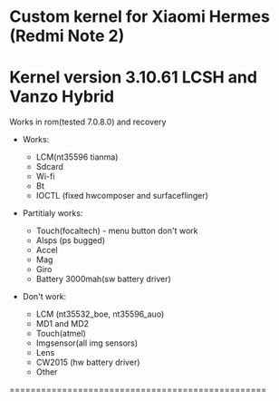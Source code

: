 # Custom kernel for Xiaomi Hermes (Redmi Note 2)
# Kernel version 3.10.61 LCSH and Vanzo Hybrid
Works in rom(tested 7.0.8.0) and recovery

* Works:
	* LCM(nt35596 tianma)
	* Sdcard
	* Wi-fi
	* Bt
	* IOCTL (fixed hwcomposer and surfaceflinger)

* Partitialy works:
	* Touch(focaltech) - menu button don't work
	* Alsps (ps bugged)
	* Accel
	* Mag
	* Giro
	* Battery 3000mah(sw battery driver)

* Don't work:
	* LCM (nt35532_boe, nt35596_auo)
	* MD1 and MD2
	* Touch(atmel)
	* Imgsensor(all img sensors)
	* Lens
	* CW2015 (hw battery driver)
	* Other

=================================================

